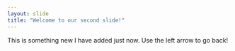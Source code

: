 ```yaml
---
layout: slide
title: "Welcome to our second slide!"
---
```

This is something new I have added just now. 
Use the left arrow to go back!
